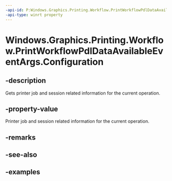 ```yaml
---
-api-id: P:Windows.Graphics.Printing.Workflow.PrintWorkflowPdlDataAvailableEventArgs.Configuration
-api-type: winrt property
---
```


# Windows.Graphics.Printing.Workflow.PrintWorkflowPdlDataAvailableEventArgs.Configuration

<!--
public Windows.Graphics.Printing.Workflow.PrintWorkflowConfiguration Configuration { get; }
-->


## -description

Gets printer job and session related information for the current operation.

## -property-value

Printer job and session related information for the current operation.

## -remarks

## -see-also

## -examples


